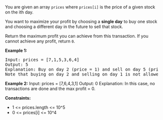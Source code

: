 You are given an array `prices` where `prices[i]` is the price of a given stock on the ith day.

You want to maximize your profit by choosing a **single day** to buy one stock and choosing a different day in the future to sell that stock.

Return the maximum profit you can achieve from this transaction. If you cannot achieve any profit, return `0`.

**Example 1:**
<pre>
Input: prices = [7,1,5,3,6,4]
Output: 5
Explanation: Buy on day 2 (price = 1) and sell on day 5 (price = 6), profit = 6-1 = 5.
Note that buying on day 2 and selling on day 1 is not allowed because you must buy before you sell.
</pre>

**Example 2:**
Input: prices = [7,6,4,3,1]
Output: 0
Explanation: In this case, no transactions are done and the max profit = 0.

**Constraints:**
- 1 <= prices.length <= 10^5
- 0 <= prices[i] <= 10^4
